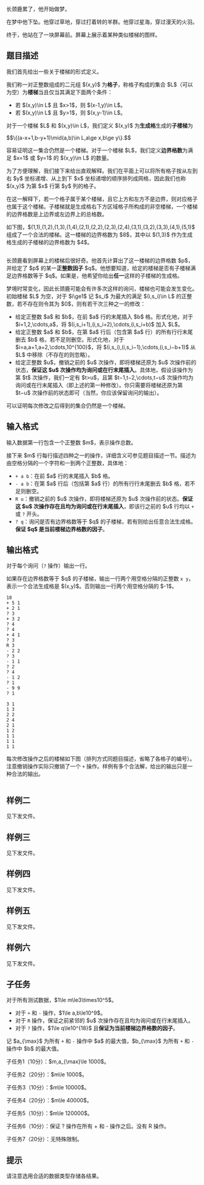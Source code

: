 <p>长颈鹿累了，他开始做梦。</p>
<p>在梦中他下坠。他穿过草地，穿过打着转的羊群。他穿过星海，穿过漫天的火羽。</p>
<p>终于，他站在了一块屏幕前。屏幕上展示着某种类似楼梯的图样。</p>
<h2>题目描述</h2>
<p>我们首先给出一些关于楼梯的形式定义。</p>
<p>我们称一对正整数组成的二元组 $(x,y)$ 为<strong>格子</strong>，称格子构成的集合 $L$（可以为空）为<strong>楼梯</strong>当且仅当其满足下面两个条件：</p>
<ul>
<li>若 $(x,y)\in L$ 且 $x&gt;1$，则 $(x-1,y)\in L$。</li>
<li>若 $(x,y)\in L$ 且 $y&gt;1$，则 $(x,y-1)\in L$。</li>
</ul>
<p>对于一个楼梯 $L$ 和 $(x,y)\in L$，我们定义 $(x,y)$ 为<strong>生成格</strong>生成的<strong>子楼梯</strong>为</p>
<p>$$\{(a-x+1,b-y+1)\mid(a,b)\in L,a\ge x,b\ge y\}.$$</p>
<p>容易证明这一集合仍然是一个楼梯。对于一个楼梯 $L$，我们定义<strong>边界格数</strong>为满足 $x=1$ 或 $y=1$ 的 $(x,y)\in L$ 的数量。</p>
<p>为了方便理解，我们接下来给出直观解释。我们在平面上可以将所有格子按从左到右 $y$ 坐标递增、从上到下 $x$ 坐标递增的顺序排列成网格，因此我们也称 $(x,y)$ 为第 $x$ 行第 $y$ 列的格子。</p>
<p>在这一解释下，若一个格子属于某个楼梯，且它上方和左方不是边界，则对应格子也属于这个楼梯。子楼梯就是生成格右下方区域格子所构成的非空楼梯，一个楼梯的边界格数是上边界或左边界上的总格数。</p>
<p>如下图，$(1,1),(1,2),(1,3),(1,4),(2,1),(2,2),(2,3),(2,4),(3,1),(3,2),(3,3),(4,1),(5,1)$ 组成了一个合法的楼梯。这一楼梯的边界格数为 $8$，其中以 $(1,3)$ 作为生成格生成的子楼梯的边界格数为 $4$。</p>
<p><img src="https://img.uoj.ac/problem/789/01.png" alt="" class="img-responsive center-block"></p>
<p>长颈鹿看到屏幕上的楼梯后很好奇。他首先计算出了这一楼梯的边界格数 $p$，并给定了 $p$ 的某一<strong>正整数因子</strong> $q$。他想要知道，给定的楼梯是否有子楼梯满足边界格数等于 $q$。如果是，他希望你给出<strong>任一</strong>这样的子楼梯的生成格。</p>
<p>梦境时常变化，因此长颈鹿可能会有许多次这样的询问，楼梯也可能会发生变化。初始楼梯 $L$ 为空，对于 $i\ge1$ 记 $s_i$ 为最大的满足 $(i,s_i)\in L$ 的正整数，若不存在则令其为 $0$，则有若干次三种之一的修改：</p>
<ul>
<li>给定正整数 $a$ 和 $b$，在前 $a$ 行的末尾插入 $b$ 格。形式化地，对于 $i=1,2,\cdots,a$，将 $(i,s_i+1),(i,s_i+2),\cdots,(i,s_i+b)$ 加入 $L$。</li>
<li>给定正整数 $a$ 和 $b$，在第 $a$ 行后（包含第 $a$ 行）的所有行行末尾删去 $b$ 格，若不足则删空。形式化地，对于 $i=a,a+1,a+2,\cdots,10^{100}$，将 $(i,s_i),(i,s_i−1),\cdots,(i,s_i−b+1)$ 从 $L$ 中移除（不存在的则忽略）。</li>
<li>给定正整数 $u$，撤销之前的 $u$ 次操作，即将楼梯还原为 $u$ 次操作前的状态，<strong>保证这 $u$ 次操作均为询问或在行末尾插入</strong>。具体地，假设该操作为第 $t$ 次操作，我们一定有 $t&gt;u$，且第 $t−1,t−2,\cdots,t−u$ 次操作均为询问或在行末尾插入（即上述的第一种修改）。你只需要将楼梯还原为第 $t−u$ 次操作前的状态即可（当然，你应该保留询问的输出）。</li>
</ul>
<p>可以证明每次修改之后得到的集合仍然是一个楼梯。</p>
<h2>输入格式</h2>
<p>输入数据第一行包含一个正整数 $m$，表示操作总数。</p>
<p>接下来 $m$ 行每行描述四种之一的操作，详细含义可参见题目描述一节。描述为由空格分隔的一个字符和一到两个正整数，具体地：</p>
<ul>
<li><code>+ a b</code>：在前 $a$ 行的末尾插入 $b$ 格。</li>
<li><code>- a b</code>：在第 $a$ 行后（包括第 $a$ 行）的所有行行末尾删去 $b$ 格，若不足则删空。</li>
<li><code>R u</code>：撤销之前的 $u$ 次操作，即将楼梯还原为 $u$ 次操作前的状态。<strong>保证这 $u$ 次操作存在且均为询问或在行末尾插入</strong>，即该行之前的 $u$ 行均以 <code>+</code> 或 <code>?</code> 开头。</li>
<li><code>? q</code>：询问是否有边界格数等于 $q$ 的子楼梯，若有则给出任意合法生成格。<strong>保证 $q$ 是当前楼梯边界格数的因子</strong>。</li>
</ul>
<h2>输出格式</h2>
<p>对于每个询问（<code>?</code> 操作）输出一行。</p>
<p>如果存在边界格数等于 $q$ 的子楼梯，输出一行两个用空格分隔的正整数 <code>x y</code>，表示一个合法生成格是 $(x,y)$。否则输出一行两个用空格分隔的 $-1$。</p>


<pre><code class="language-input1">18
+ 5 1
+ 2 1
? 3
+ 3 2
? 4
? 4
+ 4 1
? 3
R 3
- 2 2
? 3
- 1 1
? 2
? 4
- 1 2
? 1
- 9 9
? 1
</code></pre>
<pre><code class="language-output1">3 1
1 3
2 2
2 4
2 1
1 2
1 1
1 1
1 1
</code></pre>
<p>每次修改操作之后的楼梯如下图（排列方式同题目描述，省略了各格子的编号）。注意撤销操作实际只撤销了一个 <code>+</code> 操作。样例有多个合法解，给出的输出只是一种合法的输出。</p>
<p><img src="https://img.uoj.ac/problem/789/02.png" alt="" class="img-responsive center-block"></p>
<h2>样例二</h2>
<p>见下发文件。</p>
<h2>样例三</h2>
<p>见下发文件。</p>
<h2>样例四</h2>
<p>见下发文件。</p>
<h2>样例五</h2>
<p>见下发文件。</p>
<h2>样例六</h2>
<p>见下发文件。</p>
<h2>子任务</h2>
<p>对于所有测试数据，$1\le m\le3\times10^5$。</p>
<ul>
<li>对于 <code>+</code> 和 <code>-</code> 操作，$1\le a,b\le10^9$。</li>
<li>对于 <code>R</code> 操作，保证之前紧邻的 $u$ 次操作存在且均为询问或在行末尾插入。</li>
<li>对于 <code>?</code> 操作，$1\le q\le10^{18}$ 且<strong>保证为当前楼梯边界格数的因子</strong>。</li>
</ul>
<p>记 $a_{\max}$ 为所有 <code>+</code> 和 <code>-</code> 操作中 $a$ 的最大值，$b_{\max}$ 为所有 <code>+</code> 和 <code>-</code> 操作中 $b$ 的最大值。</p>
<p>子任务1（10分）：$m,a_{\max}\le 1000$。</p>
<p>子任务2（20分）：$m\le 1000$。</p>
<p>子任务3（10分）：$m\le 10000$。</p>
<p>子任务4（20分）：$m\le 40000$。</p>
<p>子任务5（10分）：$m\le 120000$。</p>
<p>子任务6（10分）：保证 ? 操作在所有 + 和 - 操作之后。没有 R 操作。</p>
<p>子任务7（20分）：无特殊限制。</p>
<h2>提示</h2>
<p>请注意选用合适的数据类型存储各结果。</p>

